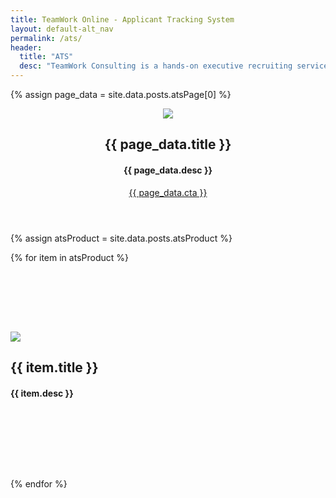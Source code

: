 ```yaml
---
title: TeamWork Online - Applicant Tracking System
layout: default-alt_nav
permalink: /ats/
header:
  title: "ATS"
  desc: "TeamWork Consulting is a hands-on executive recruiting service featuring the personal touch of Buffy Filippell."
---
```


{% assign page_data = site.data.posts.atsPage[0] %}

<section class="bg-white">
<div class="container mx-auto py4">
<header class="md-flex items-center mt4 mb0 wow fadeInUp" data-wow-delay="0.1s">
<div class="col-12 md-col-7">
<img class="block col-12" src="{{ page_data.image.url }}">
</div>
<div class="col-12 md-col-5 ml2">
<h2 class="oswald line-height-3 h2 black caps mb0">{{ page_data.title }}</h2>
<h4 class="line-height-4 h4 regular mb3 black mb4">{{ page_data.desc }}</h4>
<p class="m0">
<a class="btn-two caps oswald white bg-green semibold h6 px3 py1 ltr-spacing-2" href="mailto:buffy@teamworkonline.com?subject=I%20want%20more%20information%20on%20TeamWork%20Consulting">{{ page_data.cta }}</a>
</p>
</div>
</header>
</div>
</section>


<section class="bg-white">
<div class="container mx-auto">
{% assign atsProduct = site.data.posts.atsProduct %}

{% for item in atsProduct %}
<article class="md-flex items-center mxn2 mb0 wow fadeInUp" data-wow-delay="0.2s" style="padding: 6rem 0 6rem 0;">
<div class="col-12 md-col-5 {% cycle 'order-last', '' %}">
<img class="block col-12" src="{{ item.image.url }}">
</div>
<div class="col-12 md-col-7 ml2 pr4">
<h2 class="oswald line-height-3 h2 black caps mb0">{{ item.title }}</h2>
<h4 class="line-height-4 h4 regular mb3 black mb4">{{ item.desc }}</h4>
</div>
</article>

{% endfor %}
</div>
</section>
